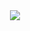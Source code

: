<div align="center">
    <!--img src="https://github-readme-stats.vercel.app/api?username=tardo" /-->
    <img src="https://i.ibb.co/m0cgKcQ/lemming.gif" align="center" />
</div>
